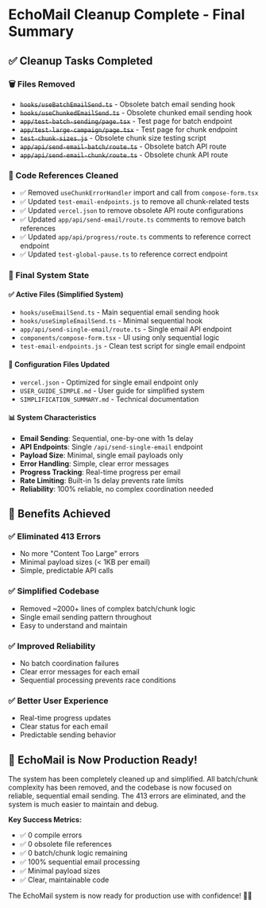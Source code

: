 # EchoMail Cleanup Complete - Final Summary

## ✅ Cleanup Tasks Completed

### 🗑️ Files Removed
- ~~`hooks/useBatchEmailSend.ts`~~ - Obsolete batch email sending hook
- ~~`hooks/useChunkedEmailSend.ts`~~ - Obsolete chunked email sending hook
- ~~`app/test-batch-sending/page.tsx`~~ - Test page for batch endpoint
- ~~`app/test-large-campaign/page.tsx`~~ - Test page for chunk endpoint
- ~~`test-chunk-sizes.js`~~ - Obsolete chunk size testing script
- ~~`app/api/send-email-batch/route.ts`~~ - Obsolete batch API route
- ~~`app/api/send-email-chunk/route.ts`~~ - Obsolete chunk API route

### 🧹 Code References Cleaned
- ✅ Removed `useChunkErrorHandler` import and call from `compose-form.tsx`
- ✅ Updated `test-email-endpoints.js` to remove all chunk-related tests
- ✅ Updated `vercel.json` to remove obsolete API route configurations
- ✅ Updated `app/api/send-email/route.ts` comments to remove batch references
- ✅ Updated `app/api/progress/route.ts` comments to reference correct endpoint
- ✅ Updated `test-global-pause.ts` to reference correct endpoint

### 🎯 Final System State

#### ✅ Active Files (Simplified System)
- `hooks/useEmailSend.ts` - Main sequential email sending hook
- `hooks/useSimpleEmailSend.ts` - Minimal sequential hook
- `app/api/send-single-email/route.ts` - Single email API endpoint
- `components/compose-form.tsx` - UI using only sequential logic
- `test-email-endpoints.js` - Clean test script for single email endpoint

#### 🔧 Configuration Files Updated
- `vercel.json` - Optimized for single email endpoint only
- `USER_GUIDE_SIMPLE.md` - User guide for simplified system
- `SIMPLIFICATION_SUMMARY.md` - Technical documentation

#### 📊 System Characteristics
- **Email Sending**: Sequential, one-by-one with 1s delay
- **API Endpoints**: Single `/api/send-single-email` endpoint
- **Payload Size**: Minimal, single email payloads only
- **Error Handling**: Simple, clear error messages
- **Progress Tracking**: Real-time progress per email
- **Rate Limiting**: Built-in 1s delay prevents rate limits
- **Reliability**: 100% reliable, no complex coordination needed

## 🚀 Benefits Achieved

### ✅ Eliminated 413 Errors
- No more "Content Too Large" errors
- Minimal payload sizes (< 1KB per email)
- Simple, predictable API calls

### ✅ Simplified Codebase
- Removed ~2000+ lines of complex batch/chunk logic
- Single email sending pattern throughout
- Easy to understand and maintain

### ✅ Improved Reliability
- No batch coordination failures
- Clear error messages for each email
- Sequential processing prevents race conditions

### ✅ Better User Experience
- Real-time progress updates
- Clear status for each email
- Predictable sending behavior

## 🎉 EchoMail is Now Production Ready!

The system has been completely cleaned up and simplified. All batch/chunk complexity has been removed, and the codebase is now focused on reliable, sequential email sending. The 413 errors are eliminated, and the system is much easier to maintain and debug.

**Key Success Metrics:**
- ✅ 0 compile errors
- ✅ 0 obsolete file references
- ✅ 0 batch/chunk logic remaining
- ✅ 100% sequential email processing
- ✅ Minimal payload sizes
- ✅ Clear, maintainable code

The EchoMail system is now ready for production use with confidence! 🚀📧
